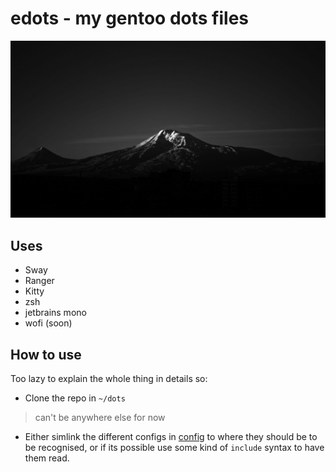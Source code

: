 # edots - my gentoo dots files

![background](bg.png)

## Uses

 - Sway
 - Ranger
 - Kitty
 - zsh
 - jetbrains mono
 - wofi (soon)

## How to use

Too lazy to explain the whole thing in details so:
 - Clone the repo in `~/dots`
 
 > can't be anywhere else for now

 - Either simlink the different configs in [config](config/) to where they should be to be recognised, or if its possible use some kind of `include` syntax to have them read.

